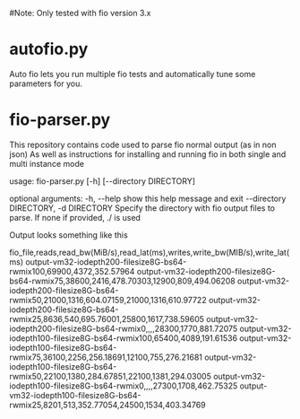 #Note: Only tested with fio version 3.x

# autofio.py 

Auto fio lets you run multiple fio tests and automatically tune some parameters for you. 


# fio-parser.py
This repository contains code used to parse fio normal output (as in non json)
As well as instructions for installing and running fio in both single and multi instance mode

usage: fio-parser.py [-h] [--directory DIRECTORY]

optional arguments:
  -h, --help            show this help message and exit
  --directory DIRECTORY, -d DIRECTORY
                        Specify the directory with fio output files to parse.
                        If none if provided, ./ is used

Output looks something like this

fio_file,reads,read_bw(MiB/s),read_lat(ms),writes,write_bw(MIB/s),write_lat(ms)
output-vm32-iodepth200-filesize8G-bs64-rwmix100,69900,4372,352.57964
output-vm32-iodepth200-filesize8G-bs64-rwmix75,38600,2416,478.70303,12900,809,494.06208
output-vm32-iodepth200-filesize8G-bs64-rwmix50,21000,1316,604.07159,21000,1316,610.97722
output-vm32-iodepth200-filesize8G-bs64-rwmix25,8636,540,695.76001,25800,1617,738.59605
output-vm32-iodepth200-filesize8G-bs64-rwmix0,,,,28300,1770,881.72075
output-vm32-iodepth100-filesize8G-bs64-rwmix100,65400,4089,191.61536
output-vm32-iodepth100-filesize8G-bs64-rwmix75,36100,2256,256.18691,12100,755,276.21681
output-vm32-iodepth100-filesize8G-bs64-rwmix50,22100,1380,284.67851,22100,1381,294.03005
output-vm32-iodepth100-filesize8G-bs64-rwmix0,,,,27300,1708,462.75325
output-vm32-iodepth100-filesize8G-bs64-rwmix25,8201,513,352.77054,24500,1534,403.34769

